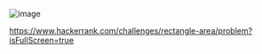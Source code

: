 ![image](https://user-images.githubusercontent.com/65951872/180374356-8e974a65-783e-49fe-82bb-266c14b8971b.png)


https://www.hackerrank.com/challenges/rectangle-area/problem?isFullScreen=true
